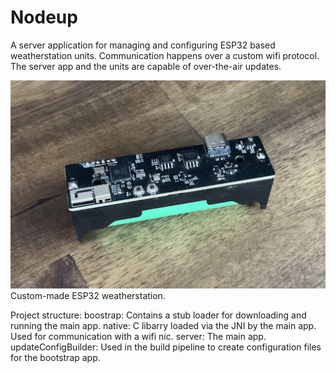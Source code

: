 # Nodeup

A server application for managing and configuring ESP32 based weatherstation units. Communication happens over a custom wifi protocol. The server app and the units are capable of over-the-air updates.

![](resources/node.jpg)
Custom-made ESP32 weatherstation.

Project structure:
  boostrap: Contains a stub loader for downloading and running the main app.
  native: C libarry loaded via the JNI by the main app. Used for communication with a wifi nic.
  server: The main app.
  updateConfigBuilder: Used in the build pipeline to create configuration files for the bootstrap app.
